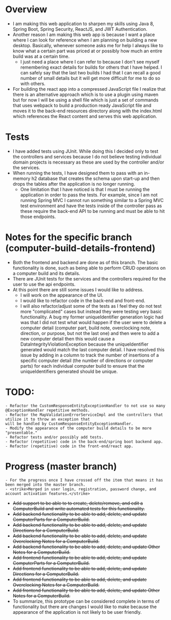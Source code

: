 # Overview

- I am making this web application to sharpen my skills using Java 8, Spring Boot, Spring Security, ReactJS, and JWT Authentication.
- Another reason I am making this web app is because I want a place where I can look for reference when I am planning on building
a new desktop. Basically, whenever someone asks me for help I always like to know what a certain part was priced at or possibly
how much an entire build was at a certain time.
    - I just need a place where I can refer to because I don't see myself remembering exact details for builds for others that
    I have helped. I can safely say that the last two builds I had that I can recall a good number of small details but
    it will get more difficult for me to do so with others.
- For building the react app into a compressed JavaScript file I realize that there is an alternative approach which is to use
a plugin using maven but for now I will be using a shell file which is just a set of commands that uses webpack to build
a production ready JavaScript file and moves it to the back-end resources directory along with the index.html which references
the React content and serves this web application.


# Tests
- I have added tests using JUnit. While doing this I decided only to test the controllers and services because I do not believe
testing individual domain projects is necessary as these are used by the controller and/or the services.
- When running the tests, I have designed them to pass with an in-memory h2 database that creates the schema upon start-up
and then drops the tables after the application is no longer running.
    - One limitation that I have noticed is that I must be running the application in order to pass the tests. For example,
    since I am not running Spring MVC I cannot run something similar to a Spring MVC test environment and have the tests
    inside of the controller pass as these require the back-end API to be running and must be able to hit those endpoints.

# Notes for the specific branch (computer-build-details-frontend)

- Both the frontend and backend are done as of this branch. The basic functionality is done, such as being able to
perform CRUD operations on a computer build and its details. 
- There are JUnit tests for the services and the controllers required for the user to use the api endpoints.
- At this point there are still some issues I would like to address.
    - I will work on the appearance of the UI.
    - I would like to refactor code in the back-end and front-end.
    - I will also refactor/adjust some of the tests as I feel they do not test more "complicated" cases but instead they
    were testing very basic functionality. A bug my former uniqueIdentifier generation logic had was that I did not test 
    what would happen if the user were to delete a computer detail (computer part, build note, overclocking note, direction, or purpose, but not the last one) and 
    then were to add a new computer detail then this would cause a DataIntegrityViolationException because the uniqueIdentifier
    generated would match the last computer detail. I have resolved this issue by adding in a column to track the number
    of insertions of a specific computer detail (the number of directions or computer parts) for each individual computer
    build to ensure that the uniqueIdentifiers generated should be unique.
    
# TODO:
    - Refactor the CustomResponseEntityExceptionHandler to not use so many @ExceptionHandler repetitive methods.
    - Refactor the MapValidationErrorServiceImpl and the controllers that utilize it to throw an exception that
    will be handled by CustomResponseEntityExceptionHandler.
    - Modify the appearance of the computer build details to be more "presentable."
    - Refactor tests and/or possibly add tests.
    - Refactor (repetitive) code in the back-end/spring boot backend app.
    - Refactor (repetitive) code in the front-end/react app.  

# Progress (master branch)
    - For the progress once I have crossed off the item that means it has been merged into the master branch.
    - <strike>Merged in user login, registration, password change, and account activation features.</strike>
- <strike>Add support to be able to to create, delete/remove, and edit a ComputerBuild and write automated tests for this functionality.</strike>
- <strike>Add backend functionality to be able to add, delete, and update ComputerParts for a ComputerBuild.</strike>
- <strike>Add backend functionality to be able to add, delete, and update Directions for a ComputerBuild.</strike> 
- <strike>Add backend functionality to be able to add, delete, and update Overclocking Notes for a ComputerBuild.</strike> 
- <strike>Add backend functionality to be able to add, delete, and update Other Notes for a ComputerBuild.</strike> 
- <strike>Add frontend functionality to be able to add, delete, and update ComputerParts for a ComputerBuild.</strike>
- <strike>Add frontend functionality to be able to add, delete, and update Directions for a ComputerBuild.</strike> 
- <strike>Add frontend functionality to be able to add, delete, and update Overclocking Notes for a ComputerBuild.</strike> 
- <strike>Add frontend functionality to be able to add, delete, and update Other Notes for a ComputerBuild.</strike> 
- To summarize, this prototype can be considered complete in terms of functionality but there are changes
I would like to make because the appearance of the application is not likely to be user friendly.

